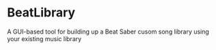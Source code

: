 # BeatLibrary
A GUI-based tool for building up a Beat Saber cusom song library using your existing music library
